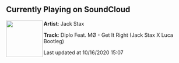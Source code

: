 ## Currently Playing on SoundCloud

[<img align="left" width="100" src="https://i1.sndcdn.com/artworks-000337739520-ueek57-t50x50.jpg">](https://soundcloud.com/jackstaxmusic/diplo-feat-mo-get-it-right-jack-stax-x-luca-bootleg)

**Artist**: Jack Stax 

**Track**: Diplo Feat. MØ - Get It Right (Jack Stax X Luca Bootleg)

Last updated at 10/16/2020 15:07
